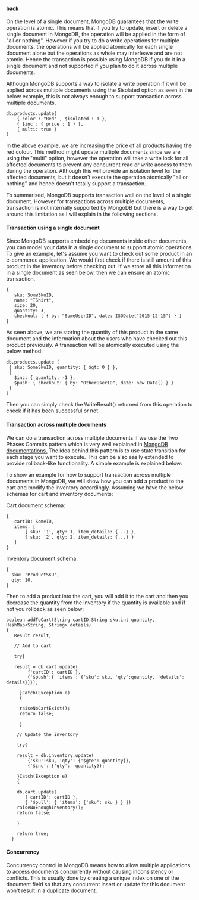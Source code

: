 #### [back](basic_features_main.md)

On the level of a single document, MongoDB guarantees that the write operation is atomic. This means that if you try to update, insert or delete a single document in MongoDB, the operation will be applied in the form of "all or nothing". However if you try to do a write operations for multiple documents, the operations will be applied atomically for each single document alone but the operations as whole may interleave and are not atomic. Hence the transaction is possible using MongoDB if you do it in a single document and not supported if you plan to do it across multiple documents.  

Although MongoDB supports a way to isolate a write operation if it will be applied across multiple documents using the $isolated option as seen in the below example, this is not always enough to support transaction across multiple documents. 

````
db.products.update(
    { color : "Red" , $isolated : 1 },
    { $inc : { price : 1 } },
    { multi: true }
)
````
In the above example, we are increasing the price of all products having the red colour. This method might update multiple documents since we are using the "multi" option, however the operation will take a write lock for all affected documents to prevent any concurrent read or write access to them during the operation. Although this will provide an isolation level for the affected documents, but it doesn't execute the operation atomically "all or nothing" and hence doesn't totally support a transaction.


To summarised, MongoDB supports transaction well on the level of a single document. However for transactions across multiple documents, transaction  is not internally supported by MongoDB but there is a way to get around this limitation as I will explain in the following sections. 

#### Transaction using a single document

Since MongoDB supports embedding documents inside other documents, you can model your data in a single document to support atomic operations. To give an example, let's assume you want to check out some product in an e-commerce application. We would first check if there is still amount of this product in the inventory before checking out. If we store all this information in a single document as seen below, then we can ensure an atomic transaction.

 
 ````
 {
    sku: SomeSkuID,
    name: "TShirt",
    size: 20,
    quantity: 3,
    checkout: [ { by: "SomeUserID", date: ISODate("2015-12-15") } ]
}
 ````
 
 As seen above, we are storing the quantity of this product in the same document and the information about the users who have checked out this product previously.
A transaction will be atomically executed using the below method:
 
  ````
 db.products.update (
   { sku: SomeSkuID, quantity: { $gt: 0 } },
   {
     $inc: { quantity: -1 },
     $push: { checkout: { by: "OtherUserID", date: new Date() } }
   }
)
 ````

Then you can simply check the WriteResult() returned from this operation to check if it has been successful or not.


#### Transaction across multiple documents

We can do a transaction across multiple documents if we use the Two Phases Commits pattern which is very well explained in [MongoDB documentations.](https://docs.mongodb.org/manual/tutorial/perform-two-phase-commits/)
The idea behind this pattern is to use state transition for each stage you want to execute. This can be also easily extended to provide rollback-like functionality. A simple example is explained below:

To show an example for how to support transaction across multiple documents in MongoDB, we will show how you can add a product to the cart and modify the inventory accordingly. Assuming we have the below schemas for cart and inventory documents:


Cart document schema:

 ````
{
    cartID: SomeID,
    items: [
        { sku: '1', qty: 1, item_details: {...} },
        { sku: '2', qty: 2, item_details: {...} }
    ]
} 
````
 
 Inventory document schema:
 
 
  ````
 {
    sku: 'ProductSKU',
    qty: 10,
 }
 ````
 
Then to add a product into the cart, you will add it to the cart and then you decrease the quantity from the inventory if the quantity is available and if not you rollback as seen below:



 
````
boolean addToCart(String cartID,String sku,int quantity, HashMap<String, String> details)
{
   Result result;

   // Add to cart

   try{

   result = db.cart.update(
        {'cartID': cartID },
        {'$push':{ 'items': {'sku': sku, 'qty':quantity, 'details': details}}});

     }Catch(Exception e)
     {
     
     raiseNoCartExist();
     return false;
     
     }        
      
    // Update the inventory

    try{

    result = db.inventory.update(
        {'sku':sku, 'qty': {'$gte': quantity}},
        {'$inc': {'qty': -quantity});
        
    }Catch(Exception e)
    {
    
    db.cart.update(
       {'cartID': cartID },
       { '$pull': { 'items': {'sku': sku } } })
    raiseNoEnoughInventory(); 
    return false;
    
    }
              
    return true;
  }        
 ````


#### Concurrency 

Concurrency control in MongoDB means how to allow multiple applications to access documents concurrently without causing inconsistency or conflicts. This is usually done by creating a unique index on one of the document field so that any concurrent insert or update for this document won't result in a duplicate document. 


